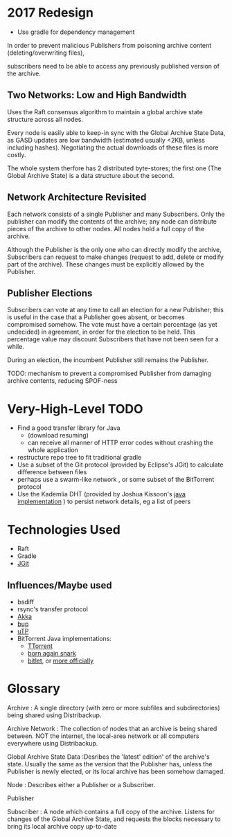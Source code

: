 2017 Redesign
============


* Use gradle for dependency management

In order to prevent malicious Publishers from poisoning archive  content (deleting/overwriting files),

subscribers  need to be able to access any previously published version of the archive.


Two Networks: Low and High Bandwidth
----------

Uses the Raft consensus algorithm to maintain a global archive state structure across all nodes.

Every node is easily able to keep-in sync with the Global Archive State Data, 
as GASD
 updates are low bandwidth (estimated usually <2KB, unless including hashes).
Negotiating the actual downloads of these files is more costly.

The whole system therfore has 2 distributed byte-stores;
the first one (The Global Archive State) is a data structure about the second.

Network Architecture Revisited
------

Each network consists of a single Publisher and many Subscribers.
Only the publisher can modify the contents of the archive;
any node can distribute pieces of the archive to other nodes. All nodes hold a full copy of the
archive.

Although the Publisher is the only one who can directly modify the archive,
Subscribers can request to make changes (request to add, delete or modify part of the archive).
These changes must be explicitly allowed by the Publisher.


Publisher Elections
--------

Subscribers can vote at any time to call an election for a new Publisher; 
this is useful in the case that a Publisher goes absent, or becomes compromised somehow.
The vote must have a certain percentage (as yet undecided) in agreement, in order for the election to be held.
This percentage value may discount Subscribers that have not been seen for a while.

During an election, the incumbent Publisher still remains the Publisher.

TODO: mechanism to prevent a compromised Publisher from damaging archive contents, reducing SPOF-ness



Very-High-Level TODO
===

* Find a good transfer library for Java
    - (download resuming)
    - can receive all manner of HTTP error codes without crashing the whole application
* restructure repo tree to fit traditional gradle
* Use a subset of the Git protocol (provided by Eclipse's JGit) to calculate difference between files
* perhaps use a swarm-like network , or some subset of the BitTorrent protocol
* Use the Kademlia DHT (provided by Joshua Kissoon's [java implementation](https://github.com/JoshuaKissoon/Kademlia) ) to persist network details, eg a list of peers


Technologies Used
================

* Raft
* Gradle
* [JGit](http://www.eclipse.org/jgit/)

Influences/Maybe used
-----
* bsdiff
* rsync's transfer protocol
* [Akka](https://en.wikipedia.org/wiki/Akka_%28toolkit%29)
* [bup](https://github.com/bup/bup)
* [uTP](https://github.com/bittorrent/libutp)
* BitTorrent Java implementations:
    - [TTorrent](https://github.com/mpetazzoni/ttorrent)
    - [born again snark](https://github.com/akerigan/born-again-snark)
    - [bitlet](https://github.com/Toilal/bitlet), or [more officially](https://github.com/bitletorg/bitlet)


Glossary
=======

Archive
: A single directory (with zero or more subfiles and subdirectories) being shared using Distribackup.

Archive Network
: The collection of nodes that an archive is being shared between. 
NOT the internet, the local-area network or all computers everywhere using Distribackup.

Global Archive State Data
:Desribes the 'latest' edition' of the archive's state. 
Usually the same as the version that the Publisher has, unless the Publisher is newly elected, 
or its local archive has been somehow damaged.

Node
: Describes either a Publisher or a Subscriber.

Publisher

Subscriber
: A node which contains a full copy of the archive. 
Listens for changes of the Global Archive State, 
and requests the blocks necessary to bring its local archive copy up-to-date

